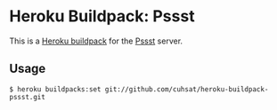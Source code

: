 # Heroku Buildpack: Pssst
This is a [Heroku buildpack](http://devcenter.heroku.com/articles/buildpacks)
for the [Pssst](https://github.com/cuhsat/pssst) server.

## Usage
```
$ heroku buildpacks:set git://github.com/cuhsat/heroku-buildpack-pssst.git
```
